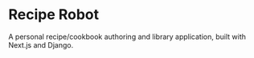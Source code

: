 # Recipe Robot
A personal recipe/cookbook authoring and library application, built with Next.js and Django.
